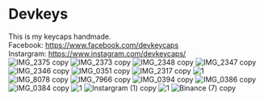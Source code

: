 # Devkeys
This is my keycaps handmade. <br>
Facebook: https://www.facebook.com/devkeycaps <br>
Instargram: https://www.instagram.com/devkeycaps/ <br>
![IMG_2375 copy](https://github.com/ductandev/Devkeys/assets/42485856/f73f9e0c-d991-4e55-8dcd-cbc721ef408b)
![IMG_2373 copy](https://github.com/ductandev/Devkeys/assets/42485856/b6b247b2-ef22-44a1-860b-b50eea05e769)
![IMG_2348 copy](https://github.com/ductandev/Devkeys/assets/42485856/8a8def6e-2059-49ce-9aaf-ac7d475384a6)
![IMG_2347 copy](https://github.com/ductandev/Devkeys/assets/42485856/3d7b76ba-07a1-4b23-b2a5-98c00786d54a)
![IMG_2346 copy](https://github.com/ductandev/Devkeys/assets/42485856/e5bfc38c-f856-4502-ad43-379de42da583)
![IMG_0351 copy](https://github.com/ductandev/Devkeys/assets/42485856/c369a156-8cec-49b5-95cc-a47370a7f2b8)
![IMG_2317 copy](https://github.com/ductandev/Devkeys/assets/42485856/22b2f60d-1ebf-4200-a1b1-562b3d8ad982)
![1](https://github.com/ductandev/Devkeys/assets/42485856/ef1cbc61-d073-4888-b953-07bd6c321853)
![IMG_8078 copy](https://github.com/ductandev/Devkeys/assets/42485856/59d77ad8-5369-47ff-9b81-fd81106ce62d)
![IMG_7966 copy](https://github.com/ductandev/Devkeys/assets/42485856/f0a758bc-96db-4aed-907a-972c04ada2d9)
![IMG_0394 copy](https://github.com/ductandev/Devkeys/assets/42485856/f47721ea-888c-4aad-952f-5debbe05e0c1)
![IMG_0386 copy](https://github.com/ductandev/Devkeys/assets/42485856/d2a6e25d-d041-44fc-b888-fd1cd5274274)
![IMG_0384 copy](https://github.com/ductandev/Devkeys/assets/42485856/e15b3468-201e-4d11-b0f5-5d65e09cf3c0)
![1](https://github.com/ductandev/Devkeys/assets/42485856/06bd9207-c738-49b7-95f9-2f9a212f6b0b)
![Instargram (1) copy](https://github.com/ductandev/Devkeys/assets/42485856/fff717b8-8005-42bf-8d8c-770acb03ec0b)
![1](https://github.com/ductandev/Devkeys/assets/42485856/0690bee7-fd84-45e8-9283-f3aeaebc3dbc)
![Binance (7) copy](https://github.com/ductandev/Devkeys/assets/42485856/a41615b8-6c2a-44e6-befd-d052b117f915)

